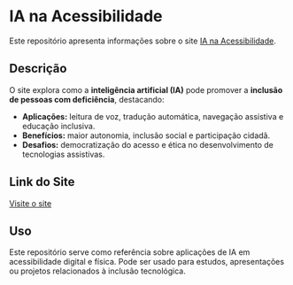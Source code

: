 # IA na Acessibilidade

Este repositório apresenta informações sobre o site [IA na Acessibilidade](https://ianaacessibilidade.netlify.app/).

## Descrição

O site explora como a **inteligência artificial (IA)** pode promover a **inclusão de pessoas com deficiência**, destacando:

- **Aplicações:** leitura de voz, tradução automática, navegação assistiva e educação inclusiva.  
- **Benefícios:** maior autonomia, inclusão social e participação cidadã.  
- **Desafios:** democratização do acesso e ética no desenvolvimento de tecnologias assistivas.

## Link do Site

[Visite o site](https://ianaacessibilidade.netlify.app/)

## Uso

Este repositório serve como referência sobre aplicações de IA em acessibilidade digital e física. Pode ser usado para estudos, apresentações ou projetos relacionados à inclusão tecnológica.

